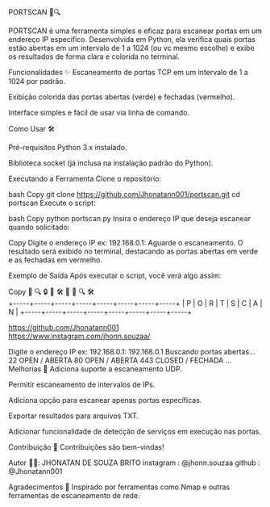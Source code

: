 PORTSCAN 🚪🔍

PORTSCAN é uma ferramenta simples e eficaz para escanear portas em um endereço IP específico. Desenvolvida em Python, ela verifica quais portas estão abertas em um intervalo de 1 a 1024 (ou vc mesmo escolhe) e exibe os resultados de forma clara e colorida no terminal.

Funcionalidades ✨
Escaneamento de portas TCP em um intervalo de 1 a 1024 por padrão.

Exibição colorida das portas abertas (verde) e fechadas (vermelho).

Interface simples e fácil de usar via linha de comando.


Como Usar 🛠️


Pré-requisitos
Python 3.x instalado.

Biblioteca socket (já inclusa na instalação padrão do Python).

Executando a Ferramenta
Clone o repositório:

bash
Copy
git clone https://github.com/Jhonatann001/portscan.git
cd portscan
Execute o script:

bash
Copy
python portscan.py
Insira o endereço IP que deseja escanear quando solicitado:

Copy
Digite o endereço IP ex: 192.168.0.1:
Aguarde o escaneamento. O resultado será exibido no terminal, destacando as portas abertas em verde e as fechadas em vermelho.

Exemplo de Saída
Após executar o script, você verá algo assim:

Copy
🚪  🔍  🔒   🔑   🛠️    🚨   🚪    🔍   🛠️         
+-----+-----+-----+-----+-----+-----+-----+-----+
|  P  |  O  |  R  |  T  |  S  |  C  |  A  |  N  |
+-----+-----+-----+-----+-----+-----+-----+-----+

https://github.com/Jhonatann001               
https://www.instagram.com/jhonn.souzaa/       

Digite o endereço IP ex: 192.168.0.1: 192.168.0.1
Buscando portas abertas...
22 OPEN / ABERTA
80 OPEN / ABERTA
443 CLOSED / FECHADA
...
Melhorias  🚀
Adiciona suporte a escaneamento UDP.

Permitir escaneamento de intervalos de IPs.

Adiciona opção para escanear apenas portas específicas.

Exportar resultados para arquivos TXT.

Adicionar funcionalidade de detecção de serviços em execução nas portas.

Contribuição 🤝
Contribuições são bem-vindas!

Autor 👨‍💻: JHONATAN DE SOUZA BRITO
instagram : @jhonn.souzaa
github : @Jhonatann001


Agradecimentos 🙏
Inspirado por ferramentas como Nmap e outras ferramentas de escaneamento de rede.
